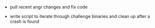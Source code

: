 * pull recent angr changes and fix code 

* write script to iterate through challenge binaries and clean up after a crash is found
